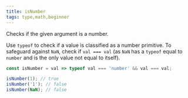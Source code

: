 ```yaml
---
title: isNumber
tags: type,math,beginner
---
```


Checks if the given argument is a number.

Use `typeof` to check if a value is classified as a number primitive. 
To safeguard against `NaN`, check if `val === val` (as `NaN` has a `typeof` equal to `number` and is the only value not equal to itself).

```js
const isNumber = val => typeof val === 'number' && val === val;
```

```js
isNumber(1); // true
isNumber('1'); // false
isNumber(NaN); // false
```